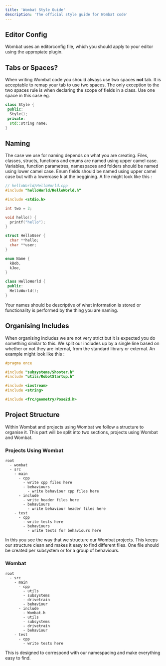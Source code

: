 ```yaml
---
title: 'Wombat Style Guide'
description: 'The official style guide for Wombat code'
---
```


## Editor Config
Wombat uses an editorconfig file, which you should apply to your editor using the appropiate plugin.

## Tabs or Spaces?
When writing Wombat code you should always use two spaces **not** tab.
It is acceptable to remap your tab to use two spaces.
The only exception to the two spaces rule is when declaring the scope of fields in a class.
Use one space in this case eg.
```cpp
class Style {
 public:
  Style();
 private:
  std::string name;
}
```

## Naming
The case we use for naming depends on what you are creating.
Files, classes, structs, functions and enums are named using upper camel case.
Variables, function parametres, namespaces and folders should be named using lower camel case.
Enum fields should be named using upper camel case but with a lowercase k at the beggining.
A file might look like this :
```cpp
// helloWorld/HelloWorld.cpp
#include "helloWorld/HelloWorld.h"

#include <stdio.h>

int two = 2;

void hello() {
  printf("hello");
}

struct HelloUser {
  char **hello;
  char **user;
}

enum Name {
  kBob,
  kJoe,
}

class HelloWorld {
 public:
  HelloWorld();
}
```
Your names should be descriptive of what information is stored or functionality is performed by the thing you are naming.

## Organising Includes
When organising includes we are not very strict but it is expected you do something similar to this.
We split our includes up by a single line based on whether or not they are internal, from the standard library or external.
An example might look like this :
```cpp
#pragma once

#include "subsystems/Shooter.h"
#include "utils/RobotStartup.h"

#include <iostream>
#include <string>

#include <frc/geometry/Pose2d.h>
```

## Project Structure
Within Wombat and projects using Wombat we follow a structure to organise it.
This part will be split into two sections, projects using Wombat and Wombat.

### Projects Using Wombat
```
root
  - wombat
  - src
    - main
      - cpp
        - write cpp files here
        - behaviours
          - write behaviour cpp files here
      - include
        - write header files here
        - behaviours
          - write behaviour header files here
    - test
      - cpp
        - write tests here
        - behaviours
          - write tests for behaviours here
```
In this you see the way that we structure our Wombat projects.
This keeps our structure clean and makes it easy to find different files.
One file should be created per subsystem or for a group of behaviours.

### Wombat
```
root
  - src
    - main
      - cpp
        - utils
        - subsystems
        - drivetrain
        - behaviour
      - include
        - Wombat.h
        - utils
        - subsystems
        - drivetrain
        - behaviour
    - test
      - cpp
        - write tests here
```
This is designed to correspond with our namespacing and make everything easy to find.

